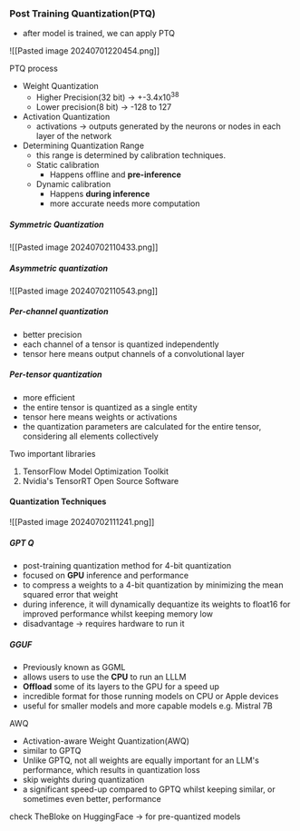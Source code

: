 ### Post Training Quantization(PTQ)
- after model is trained, we can apply PTQ

![[Pasted image 20240701220454.png]]

PTQ process
- Weight Quantization
	- Higher Precision(32 bit) -> +-3.4x10<sup>38</sup>
	- Lower precision(8 bit) -> -128 to 127
- Activation Quantization
	- activations -> outputs generated by the neurons or nodes in each layer of the network
- Determining Quantization Range
	- this range is determined by calibration techniques.
	- Static calibration
		- Happens offline and **pre-inference**
	- Dynamic calibration
		- Happens **during inference** 
		- more accurate needs more computation


##### Symmetric Quantization
![[Pasted image 20240702110433.png]]

##### Asymmetric quantization
![[Pasted image 20240702110543.png]]



##### Per-channel quantization
- better precision
- each channel of a tensor is quantized independently
- tensor here means output channels of a convolutional layer

##### Per-tensor quantization
- more efficient
- the entire tensor is quantized as a single entity
- tensor here means weights or activations
- the quantization parameters are calculated for the entire tensor, considering all elements collectively

Two important libraries
1. TensorFlow Model Optimization Toolkit
2. Nvidia's TensorRT Open Source Software


#### Quantization Techniques

![[Pasted image 20240702111241.png]]


##### GPT Q
- post-training quantization method for 4-bit quantization
- focused on **GPU** inference and performance
- to compress a weights to a 4-bit quantization by minimizing the mean squared error that weight
- during inference, it will dynamically dequantize its weights to float16 for improved performance whilst keeping memory low
- disadvantage -> requires hardware to run it

##### GGUF
- Previously known as GGML
- allows users to use the **CPU** to run an LLLM 
- **Offload** some of its layers to the GPU for a speed up
- incredible format for those running models on CPU or Apple devices
- useful for smaller models and more capable models e.g. Mistral 7B 

AWQ
- Activation-aware Weight Quantization(AWQ)
- similar to GPTQ
- Unlike GPTQ, not all weights are equally important for an LLM's performance, which results in quantization loss
- skip weights during quantization
- a significant speed-up compared to GPTQ whilst keeping similar, or sometimes even better, performance

check TheBloke on HuggingFace -> for pre-quantized models
